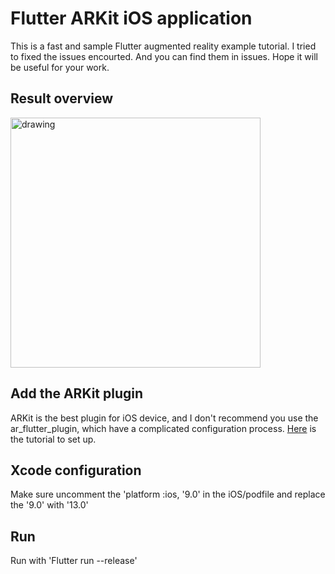 # Flutter ARKit iOS application 

This is a fast and sample Flutter augmented reality example tutorial. I tried to fixed the issues encourted. And you can find them in issues. Hope it will be useful for your work.

## Result overview
<img src="https://user-images.githubusercontent.com/99146042/179488179-dd8f8284-32ea-4ec5-9164-2c030ff4f063.PNG" alt="drawing" style="width:400px;"/>

## Add the ARKit plugin

ARKit is the best plugin for iOS device, and I don't recommend you use the ar_flutter_plugin, which have a complicated configuration process. [Here](https://pub.dev/packages/arkit_plugin) is the tutorial to set up.

## Xcode configuration

Make sure uncomment the 'platform :ios, '9.0' in the iOS/podfile and replace the '9.0' with '13.0'

## Run

Run with 'Flutter run --release'


